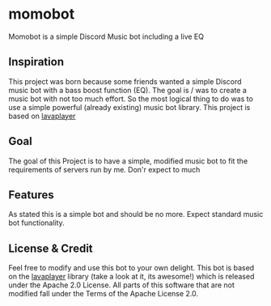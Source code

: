 # momobot
Momobot is a simple Discord Music bot including a live EQ

## Inspiration
This project was born because some friends wanted a simple Discord music bot with a bass boost function (EQ). The goal is / was to create a music bot with not too much effort. So the most logical thing to do was to use a simple powerful (already existing) music bot library. This project is based on [lavaplayer](https://github.com/sedmelluq/lavaplayer)

## Goal
The goal of this Project is to have a simple, modified music bot to fit the requirements of servers run by me. Don'r expect to much

## Features
As stated this is a simple bot and should be no more. Expect standard music bot functionality. 


## License & Credit
Feel free to modify and use this bot to your own delight. This bot is based on the [lavaplayer](https://github.com/sedmelluq/lavaplayer) library (take a look at it, its awesome!) which is released under the Apache 2.0 License. All parts of this software that are not modified fall under the Terms of the Apache License 2.0.
